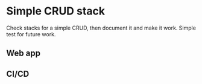 # Simple CRUD stack
Check stacks for a simple CRUD, then document it and make it work. Simple test for future work.

## Web app


## CI/CD